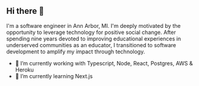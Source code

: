 ## Hi there 👋

I'm a software engineer in Ann Arbor, MI. I'm deeply motivated by the opportunity to leverage technology for positive social change. After spending nine years devoted to improving educational experiences in underserved communities as an educator, I transitioned to software development to amplify my impact through technology.

- 🔭 I’m currently working with Typescript, Node, React, Postgres, AWS & Heroku
- 🌱 I’m currently learning Next.js

<!--
**sdelorme/sdelorme** is a ✨ _special_ ✨ repository because its `README.md` (this file) appears on your GitHub profile.

Here are some ideas to get you started:

- 🔭 I’m currently working on ...
- 🌱 I’m currently learning ...
- 💬 Ask me about ...
- 📫 How to reach me: ...
-->
